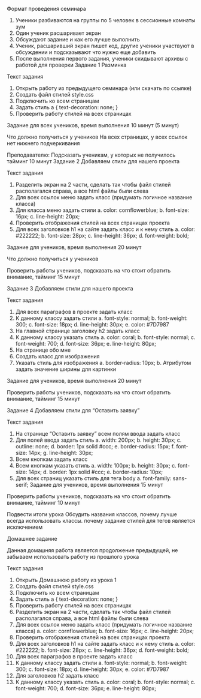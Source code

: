 Формат проведения семинара
1.	Ученики разбиваются на группы по 5 человек в сессионные комнаты зум
2.	Один ученик расшаривает экран
3.	Обсуждают задание и как его лучше выполнить
4.	Ученик, расшаривший экран пишет код, другие ученики участвуют в обсуждении и подсказывают что нужно еще добавить 
5.	После выполнения первого задания, ученики скидывают архивы с работой для проверки 
Задание 1
Разминка

Текст задания 
1.	Открыть работу из предыдущего семинара (или скачать по ссылке)
2.	Создать файл стилей style.css
3.	Подключить ко всем страницам
4.	Задать стиль
a {
   text-decoration: none;
}
5.	Проверить работу стилей на всех страницах

Задание для всех учеников, время выполнения 10 минут (5 минут) 

Что должно получиться у учеников 
На всех страницах, у всех ссылок нет нижнего подчеркивания

Преподавателю: Подсказать ученикам, у которых не получилось тайминг 10 минут
Задание 2
Добавляем стили для нашего проекта

Текст задания 
1.	Разделить экран на 2 части, сделать так чтобы файл стилей располагался справа, а все html файлы были слева
2.	Для всех ссылок меню задать класс (придумать логичное название класса)
3.	Для класса меню задать стили
a.	    color: cornflowerblue;
b.	    font-size: 16px;
c.	    line-height: 20px;
4.	Проверить отображения стилей на всех страницах проекта
5.	Для всех заголовков h1 на сайте задать класс и к нему стиль
a.	    color: #222222;
b.	    font-size: 28px;
c.	    line-height: 36px;
d.	    font-weight: bold;


Задание для учеников, время выполнения 20 минут 

Что должно получиться у учеников 

 


Проверить работы учеников, подсказать на что стоит обратить внимание, тайминг 15 минут

Задание 3
Добавляем стили для нашего проекта

Текст задания 
1.	Для всех параграфов в проекте задать класс
2.	К данному классу задать стили
a.	    font-style: normal;
b.	    font-weight: 300;
c.	    font-size: 18px;
d.	    line-height: 30px;
e.	    color: #7D7987
3.	На главной странице заголовку h2 задать класс
4.	К данному классу указать стиль 
a.	    color: coral;
b.	    font-style: normal;
c.	    font-weight: 700;
d.	    font-size: 36px;
e.	    line-height: 80px;
5.	На странице обо мне
6.	Создать класс для изображения 
7.	Указать стиль для изображения 
a.	border-radius: 10px;
b.	Атрибутом задать значение ширины для картинки

Задание для учеников, время выполнения 20 минут 

Проверить работы учеников, подсказать на что стоит обратить внимание, тайминг 15 минут

Задание 4
Добавляем стили для “Оставить заявку”

Текст задания 
1.	На странице “Оставить заявку” всем полям ввода задать класс
2.	Для полей ввода задать стиль
a.	    width: 200px;
b.	    height: 30px;
c.	    outline: none;
d.	    border: 1px solid #ccc;
e.	    border-radius: 15px;
f.	    font-size: 14px;
g.	    line-height: 30px;
3.	Всем кнопкам задать класс
4.	Всем кнопкам указать стиль
a.	    width: 100px;
b.	    height: 30px;
c.	    font-size: 14px;
d.	    border: 1px solid #ccc;
e.	    border-radius: 10px;
5.	Для всех страниц указать стиль для тега body
a.	font-family: sans-serif;
Задание для учеников, время выполнения 15 минут 

Проверить работы учеников, подсказать на что стоит обратить внимание, тайминг 10 минут

Подвести итоги урока
Обсудить названия классов, почему лучше всегда использовать классы. почему задание стилей для тегов является исключением

Домашнее задание

Данная домашняя работа является продолжение предыдущей, не забываем использовать работу из прошлого урока

Текст задания 
1.	Открыть Домашнюю работу из урока 1 
2.	Создать файл стилей style.css
3.	Подключить ко всем страницам
4.	Задать стиль
a {
   text-decoration: none;
}
5.	Проверить работу стилей на всех страницах
6.	Разделить экран на 2 части, сделать так чтобы файл стилей располагался справа, а все html файлы были слева
7.	Для всех ссылок меню задать класс (придумать логичное название класса)
a.	    color: cornflowerblue;
b.	    font-size: 16px;
c.	    line-height: 20px;
8.	Проверить отображения стилей на всех страницах проекта
9.	Для всех заголовков h1 на сайте задать класс и к нему стиль
a.	    color: #222222;
b.	    font-size: 28px;
c.	    line-height: 36px;
d.	    font-weight: bold;
10.	Для всех параграфов в проекте задать класс
11.	К данному классу задать стили
a.	    font-style: normal;
b.	    font-weight: 300;
c.	    font-size: 18px;
d.	    line-height: 30px;
e.	    color: #7D7987
12.	Для заголовков h2 задать класс
13.	К данному классу указать стиль 
a.	    color: coral;
b.	    font-style: normal;
c.	    font-weight: 700;
d.	    font-size: 36px;
e.	    line-height: 80px;


